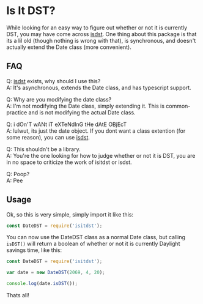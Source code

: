 # Is It DST?

While looking for an easy way to figure out whether or not it is currently DST, you may have come across [isdst](https://www.npmjs.com/package/isdst). One thing about this package is that its a lil old (though nothing is wrong with that), is synchronous, and doesn't actually extend the Date class (more convenient).

## FAQ

Q: [isdst](https://www.npmjs.com/package/isdst) exists, why should I use this?  
A: It's asynchronous, extends the Date class, and has typescript support.

Q: Why are you modifying the date class?  
A: I'm not modifying the Date class, simply extending it. This is common-practice and is not modifying the actual Date class. 

Q: i dOn'T wANt iT eXTeNdInG tHe dAtE OBjEcT  
A: lulwut, its just the date object. If you dont want a class extention (for some reason), you can use [isdst](https://www.npmjs.com/package/isdst).

Q: This shouldn't be a library.  
A: You're the one looking for how to judge whether or not it is DST, you are in no space to criticize the work of isitdst or isdst.

Q: Poop?  
A: Pee

## Usage

Ok, so this is very simple, simply import it like this:

```js
const DateDST = require('isitdst');
```
You can now use the DateDST class as a normal Date class, but calling `isDST()` will return a boolean of whether or not it is currently Daylight savings time, like this:

```js
const DateDST = require('isitdst');

var date = new DateDST(2069, 4, 20);

console.log(date.isDST());
```

Thats all!